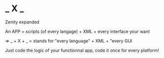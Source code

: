 _ X _
===

Zenity expanded

An APP = scripts (of every langage) + XML + every interface your want

=> _ + X + _ = stands for "every language" + XML + "every GUI


Just code the logic of your functionnal app, code it once for every platform!
